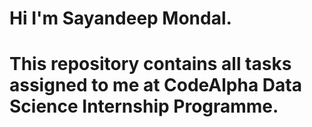 # Hi I'm Sayandeep Mondal.
# This repository contains all tasks assigned to me at CodeAlpha Data Science Internship Programme.
